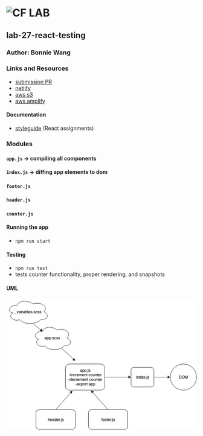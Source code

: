 # ![CF](http://i.imgur.com/7v5ASc8.png) LAB

## lab-27-react-testing

### Author: Bonnie Wang

### Links and Resources

- [submission PR](https://github.com/jcbwang/lab-26-component-based-ui)
- [netlify](https://frosty-cray-139f2c.netlify.com/)
- [aws s3](https://lab-27-react-deploy.s3.amazonaws.com/public/index.html)
- [aws amplify](https://submissin.d3nrxtxu3uh77t.amplifyapp.com/)

#### Documentation

- [styleguide](http://xyz.com) (React assignments)

### Modules

#### `app.js` -> compiling all components

#### `index.js` -> diffing app elements to dom

#### `footer.js`

#### `header.js`

#### `counter.js`

#### Running the app

- `npm run start`

#### Testing

- `npm run test`
- tests counter functionality, proper rendering, and snapshots

#### UML

![](./assets/uml.jpg)
